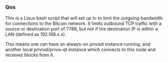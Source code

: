 ### Qos ###

This is a Linux bash script that will set up tc to limit the outgoing bandwidth for connections to the Bitcoin network. It limits outbound TCP traffic with a source or destination port of 7788, but not if the destination IP is within a LAN (defined as 192.168.x.x).

This means one can have an always-on privixd instance running, and another local privixd/privix-qt instance which connects to this node and receives blocks from it.
